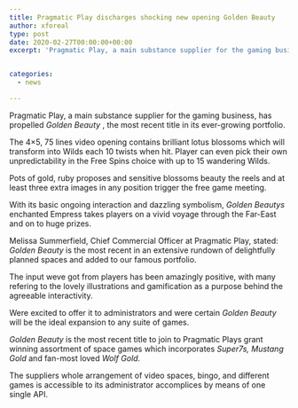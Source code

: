 ```yaml
---
title: Pragmatic Play discharges shocking new opening Golden Beauty
author: xforeal 
type: post
date: 2020-02-27T00:00:00+00:00
excerpt: 'Pragmatic Play, a main substance supplier for the gaming business, has propelled Golden Beauty, the most recent title in its ever-extending portfolio '


categories:
  - news

---
```

Pragmatic Play, a main substance supplier for the gaming business, has propelled _Golden Beauty_ , the most recent title in its ever-growing portfolio. 

The 4&#215;5, 75 lines video opening contains brilliant lotus blossoms which will transform into Wilds each 10 twists when hit. Player can even pick their own unpredictability in the Free Spins choice with up to 15 wandering Wilds. 

Pots of gold, ruby proposes and sensitive blossoms beauty the reels and at least three extra images in any position trigger the free game meeting. 

With its basic ongoing interaction and dazzling symbolism, _Golden Beautys_ enchanted Empress takes players on a vivid voyage through the Far-East and on to huge prizes. 

Melissa Summerfield, Chief Commercial Officer at Pragmatic Play, stated: _Golden Beauty_ is the most recent in an extensive rundown of delightfully planned spaces and added to our famous portfolio. 

The input weve got from players has been amazingly positive, with many refering to the lovely illustrations and gamification as a purpose behind the agreeable interactivity. 

Were excited to offer it to administrators and were certain _Golden Beauty_ will be the ideal expansion to any suite of games. 

_Golden Beauty_ is the most recent title to join to Pragmatic Plays grant winning assortment of space games which incorporates _Super7s, Mustang Gold_ and fan-most loved _Wolf Gold._ 

The suppliers whole arrangement of video spaces, bingo, and different games is accessible to its administrator accomplices by means of one single API.
